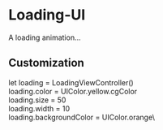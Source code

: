 # Loading-UI

A loading animation...

## Customization

let loading = LoadingViewController() \
loading.color = UIColor.yellow.cgColor \
loading.size = 50\
loading.width = 10\
loading.backgroundColor = UIColor.orange\
